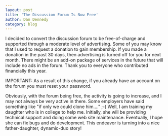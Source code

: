 ```yaml
---
layout: post
title: 'The Discussion Forum Is Now Free'
author: Dan Dennedy
category: blog
---
```


I decided to convert the discussion forum to be free-of-charge and supported 
through a moderate level of advertising. Some of you may know that I used to
request a donation to gain membership. If you made a donation in the past 30
days, then advertising is turned off for you for next month. There might be
an add-on package of services in the future that will include no ads in the
forum. Thank you to everyone who contributed financially this year.

IMPORTANT: As a result of this change, if you already have an account on the
forum you must reset your password.

Obviously, with the forum being free, the activity is going to increase, and I
may not always be very active in there. Some employers have said something like
"if only we could clone him&hellip;." ;-) Well, I am training my daughter who is
in college to help me. Initially, she will be providing technical support and
doing some web site maintenance. Eventually, I hope she can fix bugs and do
development. This endeavor is turning into a nice father-daughter, dynamic-duo
story!
